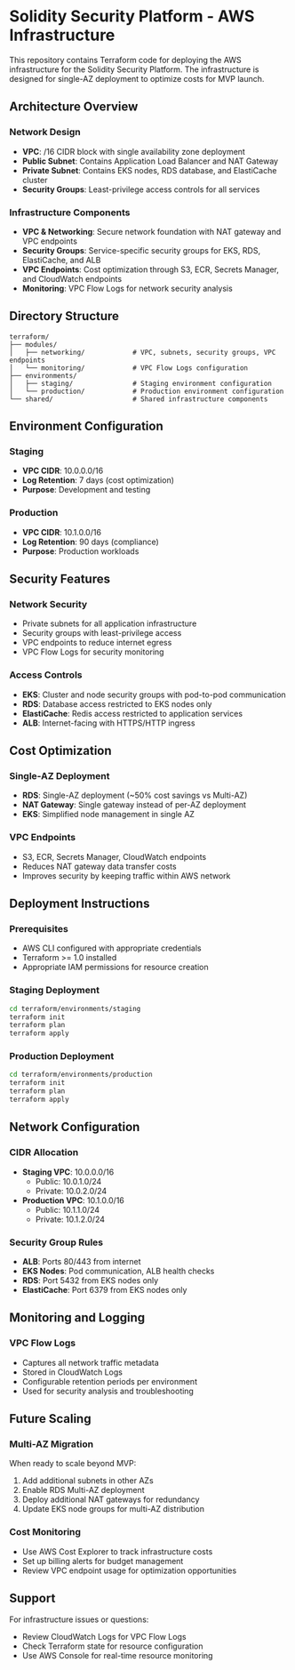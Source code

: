 # Solidity Security Platform - AWS Infrastructure

This repository contains Terraform code for deploying the AWS infrastructure for the Solidity Security Platform. The infrastructure is designed for single-AZ deployment to optimize costs for MVP launch.

## Architecture Overview

### Network Design
- **VPC**: /16 CIDR block with single availability zone deployment
- **Public Subnet**: Contains Application Load Balancer and NAT Gateway
- **Private Subnet**: Contains EKS nodes, RDS database, and ElastiCache cluster
- **Security Groups**: Least-privilege access controls for all services

### Infrastructure Components
- **VPC & Networking**: Secure network foundation with NAT gateway and VPC endpoints
- **Security Groups**: Service-specific security groups for EKS, RDS, ElastiCache, and ALB
- **VPC Endpoints**: Cost optimization through S3, ECR, Secrets Manager, and CloudWatch endpoints
- **Monitoring**: VPC Flow Logs for network security analysis

## Directory Structure

```
terraform/
├── modules/
│   ├── networking/            # VPC, subnets, security groups, VPC endpoints
│   └── monitoring/            # VPC Flow Logs configuration
├── environments/
│   ├── staging/               # Staging environment configuration
│   └── production/            # Production environment configuration
└── shared/                    # Shared infrastructure components
```

## Environment Configuration

### Staging
- **VPC CIDR**: 10.0.0.0/16
- **Log Retention**: 7 days (cost optimization)
- **Purpose**: Development and testing

### Production
- **VPC CIDR**: 10.1.0.0/16
- **Log Retention**: 90 days (compliance)
- **Purpose**: Production workloads

## Security Features

### Network Security
- Private subnets for all application infrastructure
- Security groups with least-privilege access
- VPC endpoints to reduce internet egress
- VPC Flow Logs for security monitoring

### Access Controls
- **EKS**: Cluster and node security groups with pod-to-pod communication
- **RDS**: Database access restricted to EKS nodes only
- **ElastiCache**: Redis access restricted to application services
- **ALB**: Internet-facing with HTTPS/HTTP ingress

## Cost Optimization

### Single-AZ Deployment
- **RDS**: Single-AZ deployment (~50% cost savings vs Multi-AZ)
- **NAT Gateway**: Single gateway instead of per-AZ deployment
- **EKS**: Simplified node management in single AZ

### VPC Endpoints
- S3, ECR, Secrets Manager, CloudWatch endpoints
- Reduces NAT gateway data transfer costs
- Improves security by keeping traffic within AWS network

## Deployment Instructions

### Prerequisites
- AWS CLI configured with appropriate credentials
- Terraform >= 1.0 installed
- Appropriate IAM permissions for resource creation

### Staging Deployment
```bash
cd terraform/environments/staging
terraform init
terraform plan
terraform apply
```

### Production Deployment
```bash
cd terraform/environments/production
terraform init
terraform plan
terraform apply
```

## Network Configuration

### CIDR Allocation
- **Staging VPC**: 10.0.0.0/16
  - Public: 10.0.1.0/24
  - Private: 10.0.2.0/24
- **Production VPC**: 10.1.0.0/16
  - Public: 10.1.1.0/24
  - Private: 10.1.2.0/24

### Security Group Rules
- **ALB**: Ports 80/443 from internet
- **EKS Nodes**: Pod communication, ALB health checks
- **RDS**: Port 5432 from EKS nodes only
- **ElastiCache**: Port 6379 from EKS nodes only

## Monitoring and Logging

### VPC Flow Logs
- Captures all network traffic metadata
- Stored in CloudWatch Logs
- Configurable retention periods per environment
- Used for security analysis and troubleshooting

## Future Scaling

### Multi-AZ Migration
When ready to scale beyond MVP:
1. Add additional subnets in other AZs
2. Enable RDS Multi-AZ deployment
3. Deploy additional NAT gateways for redundancy
4. Update EKS node groups for multi-AZ distribution

### Cost Monitoring
- Use AWS Cost Explorer to track infrastructure costs
- Set up billing alerts for budget management
- Review VPC endpoint usage for optimization opportunities

## Support

For infrastructure issues or questions:
- Review CloudWatch Logs for VPC Flow Logs
- Check Terraform state for resource configuration
- Use AWS Console for real-time resource monitoring